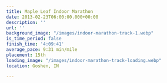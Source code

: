 ```yaml
---
title: Maple Leaf Indoor Marathon
date: 2013-02-23T06:00:00.000+00:00
description: ''
url: ''
background_image: "/images/indoor-marathon-track-1.webp"
is_time_period: false
finish_time: '4:09:41'
average_pace: 9:31 min/mile
placement: 15th
loading_image: "/images/indoor-marathon-track-loading.webp"
location: Goshen, IN

---
```

